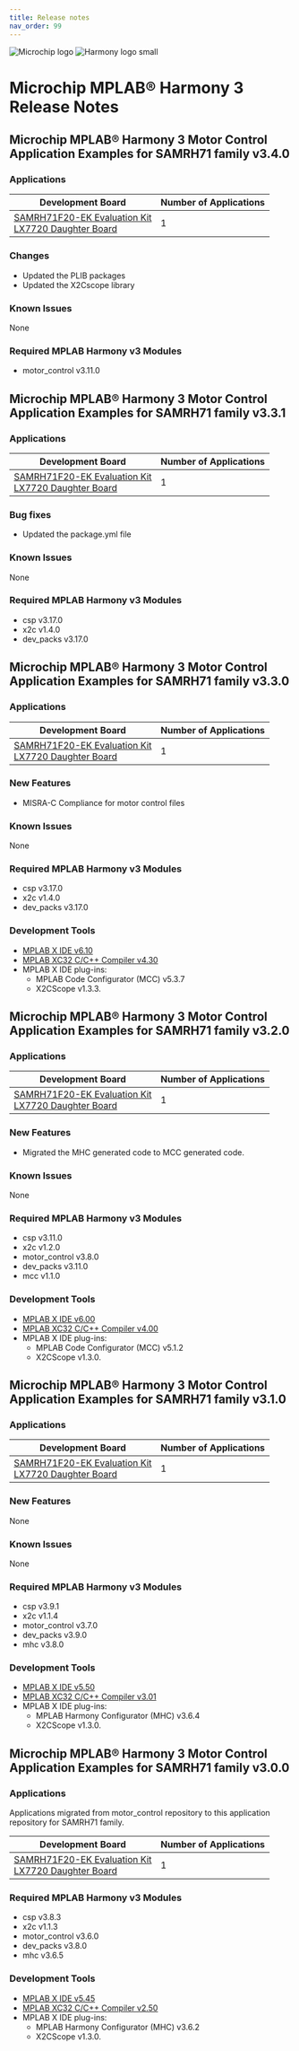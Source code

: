 ```yaml
---
title: Release notes
nav_order: 99
---
```


![Microchip logo](https://raw.githubusercontent.com/wiki/Microchip-MPLAB-Harmony/Microchip-MPLAB-Harmony.github.io/images/microchip_logo.png)
![Harmony logo small](https://raw.githubusercontent.com/wiki/Microchip-MPLAB-Harmony/Microchip-MPLAB-Harmony.github.io/images/microchip_mplab_harmony_logo_small.png)

# Microchip MPLAB® Harmony 3 Release Notes

## Microchip MPLAB® Harmony 3 Motor Control Application Examples for SAMRH71 family v3.4.0

### Applications

| Development Board | Number of Applications | 
| --- | --- | 
|[SAMRH71F20-EK Evaluation Kit](https://www.microchip.com/DevelopmentTools/ProductDetails/PartNO/SAMRH71F20-EK) <br> [LX7720 Daughter Board](https://www.microsemi.com/product-directory/space-system-managers/3708-position-motor-controller-ic#resources) | 1 |

### Changes
* Updated the PLIB packages 
* Updated the X2Cscope library

### Known Issues
None

### Required MPLAB Harmony v3 Modules
* motor_control v3.11.0

## Microchip MPLAB® Harmony 3 Motor Control Application Examples for SAMRH71 family v3.3.1

### Applications

| Development Board | Number of Applications | 
| --- | --- | 
|[SAMRH71F20-EK Evaluation Kit](https://www.microchip.com/DevelopmentTools/ProductDetails/PartNO/SAMRH71F20-EK) <br> [LX7720 Daughter Board](https://www.microsemi.com/product-directory/space-system-managers/3708-position-motor-controller-ic#resources) | 1 |

### Bug fixes
* Updated the package.yml file

### Known Issues
None

### Required MPLAB Harmony v3 Modules
* csp v3.17.0
* x2c v1.4.0
* dev_packs v3.17.0


## Microchip MPLAB® Harmony 3 Motor Control Application Examples for SAMRH71 family v3.3.0

### Applications

| Development Board | Number of Applications | 
| --- | --- | 
|[SAMRH71F20-EK Evaluation Kit](https://www.microchip.com/DevelopmentTools/ProductDetails/PartNO/SAMRH71F20-EK) <br> [LX7720 Daughter Board](https://www.microsemi.com/product-directory/space-system-managers/3708-position-motor-controller-ic#resources) | 1 |


### New Features
* MISRA-C Compliance for motor control files

### Known Issues
None

### Required MPLAB Harmony v3 Modules
* csp v3.17.0
* x2c v1.4.0
* dev_packs v3.17.0

### Development Tools

* [MPLAB X IDE v6.10](https://www.microchip.com/mplab/mplab-x-ide)
* [MPLAB XC32 C/C++ Compiler v4.30](https://www.microchip.com/mplab/compilers)
* MPLAB X IDE plug-ins:
  * MPLAB Code Configurator (MCC) v5.3.7
  * X2CScope v1.3.3.

## Microchip MPLAB® Harmony 3 Motor Control Application Examples for SAMRH71 family v3.2.0

### Applications

| Development Board | Number of Applications | 
| --- | --- | 
|[SAMRH71F20-EK Evaluation Kit](https://www.microchip.com/DevelopmentTools/ProductDetails/PartNO/SAMRH71F20-EK) <br> [LX7720 Daughter Board](https://www.microsemi.com/product-directory/space-system-managers/3708-position-motor-controller-ic#resources) | 1 |


### New Features
* Migrated the MHC generated code to MCC generated code.

### Known Issues
None

### Required MPLAB Harmony v3 Modules
* csp v3.11.0
* x2c v1.2.0
* motor_control v3.8.0
* dev_packs v3.11.0
* mcc v1.1.0

### Development Tools

* [MPLAB X IDE v6.00](https://www.microchip.com/mplab/mplab-x-ide)
* [MPLAB XC32 C/C++ Compiler v4.00](https://www.microchip.com/mplab/compilers)
* MPLAB X IDE plug-ins:
  * MPLAB Code Configurator (MCC) v5.1.2
  * X2CScope v1.3.0.


## Microchip MPLAB® Harmony 3 Motor Control Application Examples for SAMRH71 family v3.1.0

### Applications

| Development Board | Number of Applications | 
| --- | --- | 
|[SAMRH71F20-EK Evaluation Kit](https://www.microchip.com/DevelopmentTools/ProductDetails/PartNO/SAMRH71F20-EK) <br> [LX7720 Daughter Board](https://www.microsemi.com/product-directory/space-system-managers/3708-position-motor-controller-ic#resources) | 1 |


### New Features
None

### Known Issues
None

### Required MPLAB Harmony v3 Modules
* csp v3.9.1
* x2c v1.1.4
* motor_control v3.7.0
* dev_packs v3.9.0
* mhc v3.8.0

### Development Tools

* [MPLAB X IDE v5.50](https://www.microchip.com/mplab/mplab-x-ide)
* [MPLAB XC32 C/C++ Compiler v3.01](https://www.microchip.com/mplab/compilers)
* MPLAB X IDE plug-ins:
  * MPLAB Harmony Configurator (MHC) v3.6.4
  * X2CScope v1.3.0.



## Microchip MPLAB® Harmony 3 Motor Control Application Examples for SAMRH71 family v3.0.0


### Applications

Applications migrated from motor_control repository to this application repository for SAMRH71 family. 

| Development Board | Number of Applications | 
| --- | --- | 
|[SAMRH71F20-EK Evaluation Kit](https://www.microchip.com/DevelopmentTools/ProductDetails/PartNO/SAMRH71F20-EK) <br> [LX7720 Daughter Board](https://www.microsemi.com/product-directory/space-system-managers/3708-position-motor-controller-ic#resources) | 1 |



### Required MPLAB Harmony v3 Modules
* csp v3.8.3
* x2c v1.1.3
* motor_control v3.6.0
* dev_packs v3.8.0
* mhc v3.6.5

### Development Tools

* [MPLAB X IDE v5.45](https://www.microchip.com/mplab/mplab-x-ide)
* [MPLAB XC32 C/C++ Compiler v2.50](https://www.microchip.com/mplab/compilers)
* MPLAB X IDE plug-ins:
  * MPLAB Harmony Configurator (MHC) v3.6.2
  * X2CScope v1.3.0.
